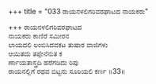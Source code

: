 +++
title = "033 ರಾಯನಳಲಿಗರಿವರಘಾಟದ ನಾಯಕರು"

+++
ರಾಯನಳಲಿಗರಿವರಘಾಟದ  
ನಾಯಕರು ಕಾಣಿರೆ ಸಮೀರನ  
ಲಾಯದಲಿ ಲಂಬಿಸಿದವಕಟ ತುಷಾರ ವಾಜಿಗಳು  
ಆಯಿತದು ತಪ್ಪೇನೆನುತ ಕ  
ರ್ಣಾಯತಾಸ್ತ್ರದಿ ಹರೆಗಡಿದು ರಿಪು  
ರಾಯನಲ್ಲಿಗೆ ರಥವ ಬಿಟ್ಟನು ಸೂಠಿಯಲಿ ಕರ್ಣ       ॥33॥